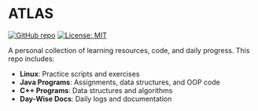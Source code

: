 # ATLAS

[![GitHub repo](https://img.shields.io/github/stars/Vikaskumarjvk007/ATLAS?style=social)](https://github.com/Vikaskumarjvk007/ATLAS)
[![License: MIT](https://img.shields.io/badge/License-MIT-yellow.svg)](LICENSE)

A personal collection of learning resources, code, and daily progress. This repo includes:

- **Linux**: Practice scripts and exercises
- **Java Programs**: Assignments, data structures, and OOP code
- **C++ Programs**: Data structures and algorithms
- **Day-Wise Docs**: Daily logs and documentation
